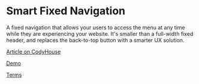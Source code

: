 Smart Fixed Navigation
=========

A fixed navigation that allows your users to access the menu at any time while they are experiencing your website. It's smaller than a full-width fixed header, and replaces the back-to-top button with a smarter UX solution.

[Article on CodyHouse](http://codyhouse.co/gem/smart-fixed-navigation/)

[Demo](http://codyhouse.co/demo/smart-fixed-navigation/index.html)
 
[Terms](http://codyhouse.co/terms/)

